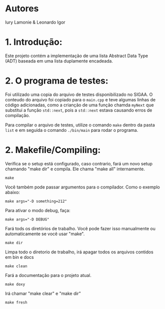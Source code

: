 # Autores

Iury Lamonie
& 
Leonardo Igor

# 1. Introdução:

Este projeto contém a implementação de uma lista Abstract Data Type (ADT) baseada em uma lista duplamente encadeada.

# 2. O programa de testes:

Foi utilizado uma copia do arquivo de testes disponibilizado no SIGAA. O conteudo do arquivo foi copiado para o ```main.cpp``` e teve algumas linhas de código adicionadas, como a crianção de uma função chamda ```myNext``` que substitui a função  ```std::next```, pois a ```std::next``` estava causando erros de compilação.

Para compilar o arquivo de testes, utilize o comando ```make``` dentro da pasta ```list``` e em seguida o comando ```./bin/main``` para rodar o programa.

# 2. Makefile/Compiling:

Verifica se o setup está configurado, caso contrario, fará um novo setup chamando "make dir" e compila. Ele chama "make all" internamente.

```
make
```

Você também pode passar argumentos para o compilador. Como o exemplo abaixo:
```
make args="-D something=212"
```
Para ativar o modo debug, faça:

```
make args="-D DEBUG"
```

Fará tods os diretórios de trabalho. Você pode fazer isso manualmente ou automaticamente se você usar "make".
```
make dir
```

Limpa todo o diretorio de trabalho, irá apagar todos os arquivos contidos em bin e docs
```
make clean
```

Fará a documentação para o projeto atual.
```
make doxy
```

Irá chamar "make clear" e "make dir"
```
make fresh
```